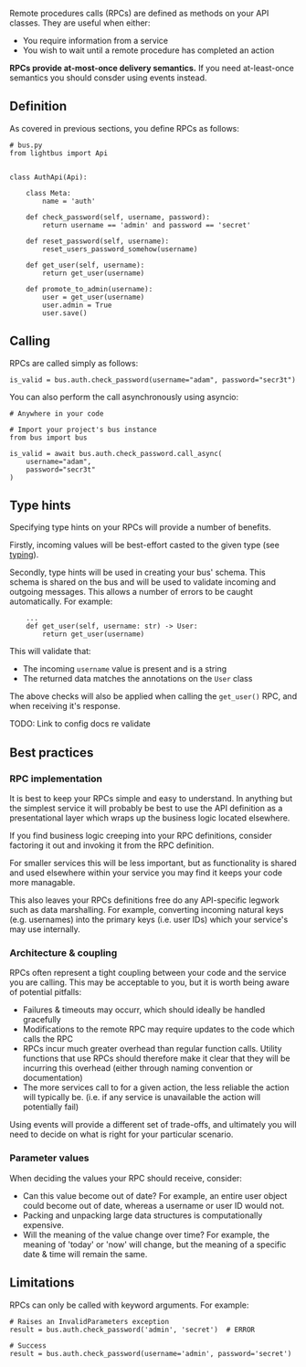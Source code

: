 Remote procedures calls (RPCs) are defined as methods on your API
classes. They are useful when either:

* You require information from a service
* You wish to wait until a remote procedure has completed an action

**RPCs provide at-most-once delivery semantics.** If you need
at-least-once semantics you should consder using events instead.

## Definition

As covered in previous sections, you define RPCs as follows:

```python3
# bus.py
from lightbus import Api


class AuthApi(Api):

    class Meta:
        name = 'auth'

    def check_password(self, username, password):
        return username == 'admin' and password == 'secret'

    def reset_password(self, username):
        reset_users_password_somehow(username)

    def get_user(self, username):
        return get_user(username)

    def promote_to_admin(username):
        user = get_user(username)
        user.admin = True
        user.save()
```

## Calling

RPCs are called simply as follows:

```python3
is_valid = bus.auth.check_password(username="adam", password="secr3t")
```

You can also perform the call asynchronously using asyncio:

```python3
# Anywhere in your code

# Import your project's bus instance
from bus import bus

is_valid = await bus.auth.check_password.call_async(
    username="adam",
    password="secr3t"
)
```

## Type hints

Specifying type hints on your RPCs will provide a number of benefits.

Firstly, incoming values will be best-effort casted to the given type
(see [typing](typing.md)).

Secondly, type hints will be used in creating your bus' schema. This
schema is shared on the bus and will be used to validate incoming
and outgoing messages. This allows a number of errors to be caught
automatically. For example:

```python3
    ...
    def get_user(self, username: str) -> User:
        return get_user(username)
```

This will validate that:

* The incoming `username` value is present and is a string
* The returned data matches the annotations on the `User` class

The above checks will also be applied when calling the `get_user()`
RPC, and when receiving it's response.

TODO: Link to config docs re validate

## Best practices

### RPC implementation

It is best to keep your RPCs simple and easy to understand.
In anything but the simplest service it will probably be best to
use the API definition as a presentational layer which wraps up
the business logic located elsewhere.

If you find business logic creeping into your RPC definitions,
consider factoring it out and invoking it from the RPC definition.

For smaller services this will be less important, but as functionality
is shared and used elsewhere within your service you may find it keeps
your code more managable.

This also leaves your RPCs definitions free do any API-specific
legwork such as data marshalling. For example, converting incoming natural keys
(e.g. usernames) into the primary keys (i.e. user IDs) which your
service's may use internally.

### Architecture & coupling

RPCs often represent a tight coupling between your code and the
service you are calling. This may be acceptable to you, but it is
worth being aware of potential pitfalls:

* Failures & timeouts may occurr, which should ideally be
  handled gracefully
* Modifications to the remote RPC may require updates to the
  code which calls the RPC
* RPCs incur much greater overhead than regular function calls.
  Utility functions that use RPCs should therefore make it clear
  that they will be incurring this overhead (either through
  naming convention or documentation)
* The more services call to for a given action, the less
  reliable the action will typically be. (i.e. if any service is
  unavailable the action will potentially fail)

Using events will provide a different set of trade-offs, and
ultimately you will need to decide on what is right for
your particular scenario.

### Parameter values

When deciding the values your RPC should receive, consider:

* Can this value become out of date? For example, an entire user object
  could become out of date, whereas a username or user ID would not.
* Packing and unpacking large data structures is computationally expensive.
* Will the meaning of the value change over time? For example, the meaning of 'today' or
  'now' will change, but the meaning of a specific date & time will remain the same.

## Limitations

RPCs can only be called with keyword arguments. For example:

```python3
# Raises an InvalidParameters exception
result = bus.auth.check_password('admin', 'secret')  # ERROR

# Success
result = bus.auth.check_password(username='admin', password='secret')
```

